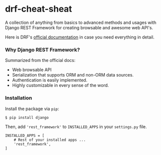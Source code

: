 # drf-cheat-sheat
A collection of anything from basics to advanced methods and usages with Django REST Framework for creating browsable and awesome web API's.

Here is DRF's [official documentation](http://www.django-rest-framework.org/) in case you need everything in detail.

### Why Django REST Framework?
Summarized from the official docs:

* Web browsable API
* Serialization that supports ORM and non-ORM data sources.
* Authentication is easily implemented.
* Highly customizable in every sense of the word.

### Installation

Install the package via `pip`:
```
$ pip install django
```

Then, add `'rest_framework'` to `INSTALLED_APPS` in your `settings.py` file.

```
INSTALLED_APPS = [
    # Rest of your installed apps ...
    'rest_framework',
]
```
